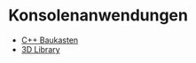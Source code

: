 # Konsolenanwendungen
- [C++ Baukasten](https://github.com/k3yro/ConsoleApplication/blob/master/Starter/README.md "Readme")
- [3D Library](https://github.com/k3yro/ConsoleApplication/blob/master/MatheFuer3D "Readme")
